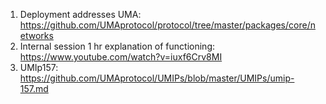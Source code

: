 1. Deployment addresses UMA: https://github.com/UMAprotocol/protocol/tree/master/packages/core/networks
2. Internal session 1 hr explanation of functioning: https://www.youtube.com/watch?v=iuxf6Crv8MI
3. UMIp157: https://github.com/UMAprotocol/UMIPs/blob/master/UMIPs/umip-157.md